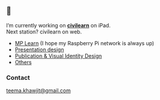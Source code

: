 ## 👋

I’m currently working on **[civilearn](https://youtu.be/ttMuAwnMENY?si=ZvE-fvRx0QeTk_Ij)** on iPad. <br/>
Next station? civilearn on web.

- [MP Learn](mplearn.tymcal.com) (I hope my Raspberry Pi network is always up)
- [Presentation design](https://youtube.com/playlist?list=PLswrk0TnhDTM_ps2DWqFZp3hWwB3jlbFn&si=yYMyRDzyaXfJ1fwB)
- [Publication & Visual Identity Design](https://photos.app.goo.gl/5jdfL6xtozHj8A7F6)
- [Others](https://drive.google.com/drive/folders/1kZb_DGpMG4lKpuZ9_9_p6rQs_z4yfNOj?usp=share_link)

### Contact
teema.khawjit@gmail.com
<!--
**Tymcal/Tymcal** is a ✨ _special_ ✨ repository because its `README.md` (this file) appears on your GitHub profile.

Here are some ideas to get you started:

- 🔭 I’m currently working on ...
- 🌱 I’m currently learning ...
- 👯 I’m looking to collaborate on ...
- 🤔 I’m looking for help with ...
- 💬 Ask me about ...
- 📫 How to reach me: ...
- 😄 Pronouns: ...
- ⚡ Fun fact: ...
-->

